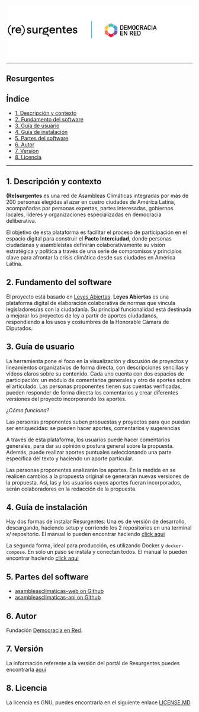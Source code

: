 
![Header](header-doc.png)

---
## Resurgentes

## Índice

* [1. Descripción y contexto](#1-Descripción-y-contexto)
* [2. Fundamento del software](#2-Fundamento-del-software)
* [3. Guía de usuario](#3-Guía-de-usuario)
* [4. Guía de instalación](#4-Guía-de-instalación)
* [5. Partes del software](#5-Partes-del-software)
* [6. Autor](#6-Autor)
* [7. Versión](#7-Versión)
* [8. Licencia](#8-Licencia)


***


## 1. Descripción y contexto

**(Re)surgentes** es una red de Asambleas Climáticas integradas por más de 200 personas elegidas al azar en cuatro ciudades de América Latina, acompañadas por personas expertas, partes interesadas, gobiernos locales, líderes y organizaciones especializadas en democracia deliberativa.

El objetivo de esta plataforma es facilitar el proceso de participación en el espacio digital para construir el **Pacto Interciudad**, donde personas ciudadanas y asambleístas definirán colaborativamente su visión estratégica y política a través de una serie de compromisos y principios clave para afrontar la crisis climática desde sus ciudades en América Latina.

## 2. Fundamento del software

El proyecto está basado en [Leyes Abiertas](https://github.com/DemocraciaEnRed/leyesabiertas). **Leyes Abiertas** es una plataforma digital de elaboración colaborativa de normas que vincula legisladores/as con la ciudadanía. Su principal funcionalidad está destinada a mejorar los proyectos de ley a partir de aportes ciudadanos, respondiendo a los usos y costumbres de la Honorable Cámara de Diputados.

## 3. Guía de usuario

La herramienta pone el foco en la visualización y discusión de proyectos y lineamientos organizativos de forma directa, con descripciones sencillas y vídeos claros sobre su contenido. Cada uno cuenta con dos espacios de participación: un módulo de comentarios generales y otro de aportes sobre el articulado. Las personas proponentes tienen sus cuentas verificadas, pueden responder de forma directa los comentarios y crear diferentes versiones del proyecto incorporando los aportes.

_¿Cómo funciona?_

Las personas proponentes suben propuestas y proyectos para que puedan ser enriquecidas: se pueden hacer aportes, comentarios y sugerencias

A través de esta plataforma, los usuarios puede hacer comentarios generales, para dar su opinión o postura general sobre la propuesta. Además, puede realizar aportes puntuales seleccionando una parte específica del texto y haciendo un aporte particular.

Las personas proponentes analizarán los aportes. En la medida en se realicen cambios a la propuesta original se generarán nuevas versiones de la propuesta. Así, las y los usuarios cuyos aportes fueran incorporados, serán colaboradores en la redacción de la propuesta.

## 4. Guía de instalación

Hay dos formas de instalar Resurgentes: Una es de versión de desarrollo, descargando, haciendo setup y corriendo los 2 repositorios en una terminal x/ repositorio. El manual lo pueden encontrar haciendo [click aqui](instalacion-desarrollo.md)

La segunda forma, ideal para producción, es utilizando Docker y `docker-compose`. En solo un paso se instala y conectan todos. El manual lo pueden encontrar haciendo [click aqui](instalacion-produccion.md)

## 5. Partes del software

* [asambleasclimaticas-web on Github](https://github.com/DemocraciaEnRed/asambleasclimaticas-web)
* [asambleasclimaticas-api on Github](https://github.com/DemocraciaEnRed/asambleasclimaticas-api)

## 6. Autor

Fundación [Democracia en Red](https://democraciaenred.org).

## 7. Versión

La información referente a la versión del portál de Resurgentes puedes encontrarla [aquí](https://github.com/DemocraciaEnRed/asambleasclimaticas-web/releases)

## 8. Licencia

La licencia es GNU, puedes encontrarla en el siguiente enlace [LICENSE.MD](https://github.com/DemocraciaEnRed/asambleasclimaticas-web/blob/master/LICENSE)
